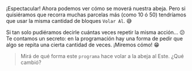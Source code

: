 <gs-attire
  attire-url="https://raw.githubusercontent.com/MumukiProject/mumuki-guia-gobstones-repeticion-simple-kids/master/assets/attires/config.json">
</gs-attire>
<gs-toolbox toolbox-url="https://raw.githubusercontent.com/MumukiProject/mumuki-guia-gobstones-repeticion-simple-kids/master/toolbox.xml"></gs-toolbox>

¡Espectacular! Ahora podemos ver cómo se moverá nuestra abeja. Pero si quisiéramos que recorra muchas parcelas más (como 10 ó 50) tendríamos que usar la misma cantidad de bloques `Volar Al`. :sweat_smile: 

Si tan solo pudiéramos decirle cuántas veces repetir la misma acción… :confused: Te contamos un secreto: en la programación hay una forma de pedir que algo se repita una cierta cantidad de veces. ¡Miremos cómo! :grin: 

> Mirá de qué forma este `programa` hace volar a la abeja al Este. ¿Qué cambió?

